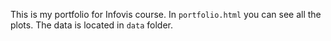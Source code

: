 This is my portfolio for Infovis course. In `portfolio.html` you can see all the plots. The data is located in `data` folder.
